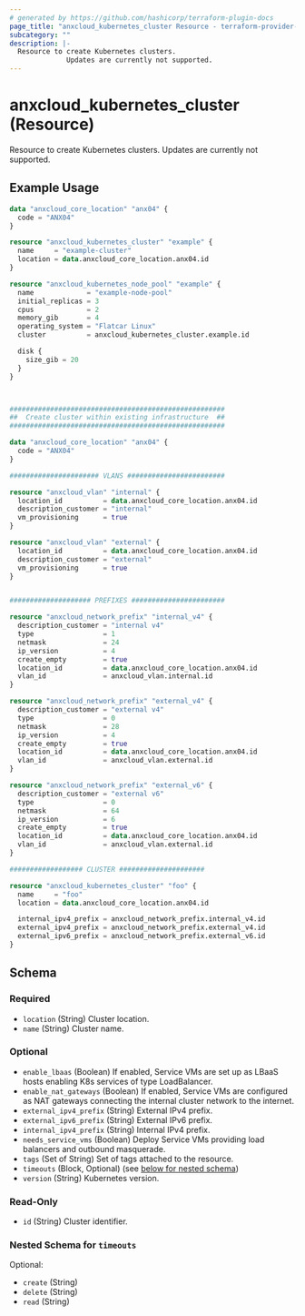 ```yaml
---
# generated by https://github.com/hashicorp/terraform-plugin-docs
page_title: "anxcloud_kubernetes_cluster Resource - terraform-provider-anxcloud"
subcategory: ""
description: |-
  Resource to create Kubernetes clusters.
              Updates are currently not supported.
---
```


# anxcloud_kubernetes_cluster (Resource)

Resource to create Kubernetes clusters.
			Updates are currently not supported.

## Example Usage

```terraform
data "anxcloud_core_location" "anx04" {
  code = "ANX04"
}

resource "anxcloud_kubernetes_cluster" "example" {
  name     = "example-cluster"
  location = data.anxcloud_core_location.anx04.id
}

resource "anxcloud_kubernetes_node_pool" "example" {
  name             = "example-node-pool"
  initial_replicas = 3
  cpus             = 2
  memory_gib       = 4
  operating_system = "Flatcar Linux"
  cluster          = anxcloud_kubernetes_cluster.example.id

  disk {
    size_gib = 20
  }
}



#####################################################
##  Create cluster within existing infrastructure  ##
#####################################################

data "anxcloud_core_location" "anx04" {
  code = "ANX04"
}

###################### VLANS ########################

resource "anxcloud_vlan" "internal" {
  location_id          = data.anxcloud_core_location.anx04.id
  description_customer = "internal"
  vm_provisioning      = true
}

resource "anxcloud_vlan" "external" {
  location_id          = data.anxcloud_core_location.anx04.id
  description_customer = "external"
  vm_provisioning      = true
}


#################### PREFIXES #######################

resource "anxcloud_network_prefix" "internal_v4" {
  description_customer = "internal v4"
  type                 = 1
  netmask              = 24
  ip_version           = 4
  create_empty         = true
  location_id          = data.anxcloud_core_location.anx04.id
  vlan_id              = anxcloud_vlan.internal.id
}

resource "anxcloud_network_prefix" "external_v4" {
  description_customer = "external v4"
  type                 = 0
  netmask              = 28
  ip_version           = 4
  create_empty         = true
  location_id          = data.anxcloud_core_location.anx04.id
  vlan_id              = anxcloud_vlan.external.id
}

resource "anxcloud_network_prefix" "external_v6" {
  description_customer = "external v6"
  type                 = 0
  netmask              = 64
  ip_version           = 6
  create_empty         = true
  location_id          = data.anxcloud_core_location.anx04.id
  vlan_id              = anxcloud_vlan.external.id
}

################## CLUSTER #####################

resource "anxcloud_kubernetes_cluster" "foo" {
  name     = "foo"
  location = data.anxcloud_core_location.anx04.id

  internal_ipv4_prefix = anxcloud_network_prefix.internal_v4.id
  external_ipv4_prefix = anxcloud_network_prefix.external_v4.id
  external_ipv6_prefix = anxcloud_network_prefix.external_v6.id
}
```

<!-- schema generated by tfplugindocs -->
## Schema

### Required

- `location` (String) Cluster location.
- `name` (String) Cluster name.

### Optional

- `enable_lbaas` (Boolean) If enabled, Service VMs are set up as LBaaS hosts enabling K8s services of type LoadBalancer.
- `enable_nat_gateways` (Boolean) If enabled, Service VMs are configured as NAT gateways connecting the internal cluster network to the internet.
- `external_ipv4_prefix` (String) External IPv4 prefix.
- `external_ipv6_prefix` (String) External IPv6 prefix.
- `internal_ipv4_prefix` (String) Internal IPv4 prefix.
- `needs_service_vms` (Boolean) Deploy Service VMs providing load balancers and outbound masquerade.
- `tags` (Set of String) Set of tags attached to the resource.
- `timeouts` (Block, Optional) (see [below for nested schema](#nestedblock--timeouts))
- `version` (String) Kubernetes version.

### Read-Only

- `id` (String) Cluster identifier.

<a id="nestedblock--timeouts"></a>
### Nested Schema for `timeouts`

Optional:

- `create` (String)
- `delete` (String)
- `read` (String)


